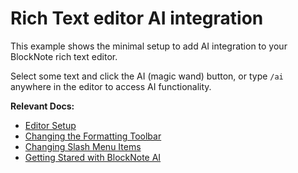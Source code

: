 # Rich Text editor AI integration

This example shows the minimal setup to add AI integration to your BlockNote rich text editor.

Select some text and click the AI (magic wand) button, or type `/ai` anywhere in the editor to access AI functionality.

**Relevant Docs:**

- [Editor Setup](/docs/editor-basics/setup)
- [Changing the Formatting Toolbar](/docs/ui-components/formatting-toolbar#changing-the-formatting-toolbar)
- [Changing Slash Menu Items](/docs/ui-components/suggestion-menus#changing-slash-menu-items)
- [Getting Stared with BlockNote AI](/docs/ai/setup)

